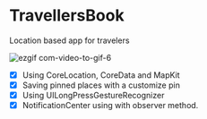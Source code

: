 # TravellersBook
Location based app for travelers


![ezgif com-video-to-gif-6](https://user-images.githubusercontent.com/96667197/147396789-4b3ea428-a38e-42e2-9fa6-cc05c54dacb1.gif)

- [x] Using CoreLocation, CoreData and MapKit
- [x] Saving pinned places with a customize pin
- [x] Using UILongPressGestureRecognizer
- [x] NotificationCenter using with observer method.
